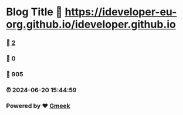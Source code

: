 # Blog Title :link: https://ideveloper-eu-org.github.io/ideveloper.github.io 
### :page_facing_up: [2](https://ideveloper-eu-org.github.io/ideveloper.github.io/tag.html) 
### :speech_balloon: 0 
### :hibiscus: 905 
### :alarm_clock: 2024-06-20 15:44:59 
### Powered by :heart: [Gmeek](https://github.com/Meekdai/Gmeek)

